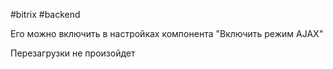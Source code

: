#bitrix #backend 

Его можно включить в настройках компонента
"Включить режим AJAX"

Перезагрузки не произойдет
